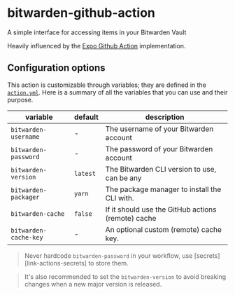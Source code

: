 # bitwarden-github-action
A simple interface for accessing items in your Bitwarden Vault

Heavily influenced by the [Expo Github Action](https://github.com/marketplace/actions/expo-github-action) implementation.

## Configuration options

This action is customizable through variables; they are defined in the [`action.yml`](action.yml).
Here is a summary of all the variables that you can use and their purpose.

variable              | default  | description
---                   | ---      | ---
`bitwarden-username`  | -        | The username of your Bitwarden account 
`bitwarden-password`  | -        | The password of your Bitwarden account
`bitwarden-version`   | `latest` | The Bitwarden CLI version to use, can be any
`bitwarden-packager`  | `yarn`   | The package manager to install the CLI with.
`bitwarden-cache`     | `false`  | If it should use the GitHub actions (remote) cache
`bitwarden-cache-key` | -        | An optional custom (remote) cache key.

> Never hardcode `bitwarden-password` in your workflow, use [secrets][link-actions-secrets] to store them.

> It's also recommended to set the `bitwarden-version` to avoid breaking changes when a new major version is released.
